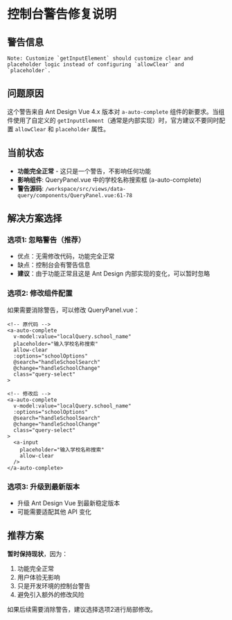 # 控制台警告修复说明

## 警告信息
```
Note: Customize `getInputElement` should customize clear and placeholder logic instead of configuring `allowClear` and `placeholder`.
```

## 问题原因
这个警告来自 Ant Design Vue 4.x 版本对 `a-auto-complete` 组件的新要求。当组件使用了自定义的 `getInputElement`（通常是内部实现）时，官方建议不要同时配置 `allowClear` 和 `placeholder` 属性。

## 当前状态
- **功能完全正常** - 这只是一个警告，不影响任何功能
- **影响组件**: QueryPanel.vue 中的学校名称搜索框 (a-auto-complete)
- **警告源码**: `/workspace/src/views/data-query/components/QueryPanel.vue:61-78`

## 解决方案选择

### 选项1: 忽略警告（推荐）
- 优点：无需修改代码，功能完全正常
- 缺点：控制台会有警告信息
- **建议**：由于功能正常且这是 Ant Design 内部实现的变化，可以暂时忽略

### 选项2: 修改组件配置
如果需要消除警告，可以修改 QueryPanel.vue：

```vue
<!-- 原代码 -->
<a-auto-complete
  v-model:value="localQuery.school_name"
  placeholder="输入学校名称搜索"
  allow-clear
  :options="schoolOptions"
  @search="handleSchoolSearch"
  @change="handleSchoolChange"
  class="query-select"
>

<!-- 修改后 -->
<a-auto-complete
  v-model:value="localQuery.school_name"
  :options="schoolOptions"
  @search="handleSchoolSearch"
  @change="handleSchoolChange"
  class="query-select"
>
  <a-input 
    placeholder="输入学校名称搜索"
    allow-clear
  />
</a-auto-complete>
```

### 选项3: 升级到最新版本
- 升级 Ant Design Vue 到最新稳定版本
- 可能需要适配其他 API 变化

## 推荐方案
**暂时保持现状**，因为：
1. 功能完全正常
2. 用户体验无影响
3. 只是开发环境的控制台警告
4. 避免引入额外的修改风险

如果后续需要消除警告，建议选择选项2进行局部修改。